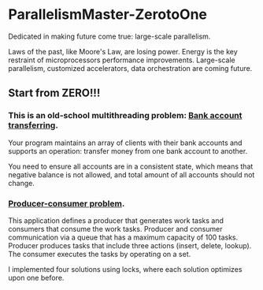 # ParallelismMaster-ZerotoOne
Dedicated in making future come true: large-scale parallelism. 


Laws of the past, like Moore's Law, are losing power. Energy is the key restraint of microprocessors performance improvements. Large-scale parallelism, customized accelerators, data orchestration are coming future. 

## Start from ZERO!!! 
### This is an old-school multithreading problem: [Bank account transferring](https://github.com/WangSiman-Carol/ParallelismMaster-ZerotoOne/tree/master/Old-school-problem). 
Your program maintains an array of clients with their bank accounts and supports an operation: transfer money from one bank account to another.

You need to ensure all accounts are in a consistent state, which means that negative balance is not allowed, and total amount of all accounts should not change.

### [Producer-consumer problem](https://github.com/WangSiman-Carol/ParallelismMaster-ZerotoOne/tree/master/producer-consumer).
This application defines a producer that generates work tasks and consumers that consume the work tasks. Producer and consumer communication via a queue that has a maximum capacity of 100 tasks. Producer produces tasks that include three actions (insert, delete, lookup). The consumer executes the tasks by operating on a set.

I implemented four solutions using locks, where each solution optimizes upon one before.


